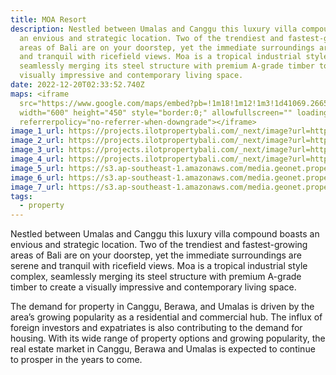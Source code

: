 ```yaml
---
title: MOA Resort
description: Nestled between Umalas and Canggu this luxury villa compound boasts
  an envious and strategic location. Two of the trendiest and fastest-growing
  areas of Bali are on your doorstep, yet the immediate surroundings are serene
  and tranquil with ricefield views. Moa is a tropical industrial style complex,
  seamlessly merging its steel structure with premium A-grade timber to create a
  visually impressive and contemporary living space.
date: 2022-12-20T02:33:52.740Z
maps: <iframe
  src="https://www.google.com/maps/embed?pb=!1m18!1m12!1m3!1d41069.26651635416!2d115.09857743291478!3d-8.651451158948879!2m3!1f0!2f0!3f0!3m2!1i1024!2i768!4f13.1!3m3!1m2!1s0x2dd239f5dec2e18f%3A0xd7c014800af447da!2sVilla%20Moa!5e0!3m2!1sen!2sid!4v1671503752331!5m2!1sen!2sid"
  width="600" height="450" style="border:0;" allowfullscreen="" loading="lazy"
  referrerpolicy="no-referrer-when-downgrade"></iframe>
image_1_url: https://projects.ilotpropertybali.com/_next/image?url=https%3A%2F%2Fs3.ap-southeast-1.amazonaws.com%2Fmedia.geonet.properties%2Fprojectimages%2F62afeb0fd016020bdad2802d%2Fexterior%2F_MG_0621-HDR-Edit_airbnb.jpg&w=3840&q=75
image_2_url: https://projects.ilotpropertybali.com/_next/image?url=https%3A%2F%2Fs3.ap-southeast-1.amazonaws.com%2Fmedia.geonet.properties%2Fprojectimages%2F62afeb0fd016020bdad2802d%2Fexterior%2F_MG_0618-HDR_airbnb.jpg&w=3840&q=75
image_3_url: https://projects.ilotpropertybali.com/_next/image?url=https%3A%2F%2Fs3.ap-southeast-1.amazonaws.com%2Fmedia.geonet.properties%2Fprojectimages%2F62afeb0fd016020bdad2802d%2Fexterior%2F_MG_0577-HDR_airbnb.jpg&w=3840&q=75
image_4_url: https://projects.ilotpropertybali.com/_next/image?url=https%3A%2F%2Fs3.ap-southeast-1.amazonaws.com%2Fmedia.geonet.properties%2Fprojectimages%2F62afeb0fd016020bdad2802d%2Fexterior%2F_MG_0568-HDR-2_airbnb.jpg&w=3840&q=75
image_5_url: https://s3.ap-southeast-1.amazonaws.com/media.geonet.properties/projectimages/62afeb0fd016020bdad2802d/exterior/IMG_3747.jpg
image_6_url: https://s3.ap-southeast-1.amazonaws.com/media.geonet.properties/projectimages/62afeb0fd016020bdad2802d/exterior/MOA-1.jpg
image_7_url: https://s3.ap-southeast-1.amazonaws.com/media.geonet.properties/projectimages/62afeb0fd016020bdad2802d/exterior/MOA-32.jpg
tags:
  - property
---
```

Nestled between Umalas and Canggu this luxury villa compound boasts an envious and strategic location. Two of the trendiest and fastest-growing areas of Bali are on your doorstep, yet the immediate surroundings are serene and tranquil with ricefield views. Moa is a tropical industrial style complex, seamlessly merging its steel structure with premium A-grade timber to create a visually impressive and contemporary living space.

The demand for property in Canggu, Berawa, and Umalas is driven by the area’s growing popularity as a residential and commercial hub. The influx of foreign investors and expatriates is also contributing to the demand for housing. With its wide range of property options and growing popularity, the real estate market in Canggu, Berawa and Umalas is expected to continue to prosper in the years to come.